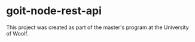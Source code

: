 # goit-node-rest-api
This project was created as part of the master's program at the University of Woolf.
